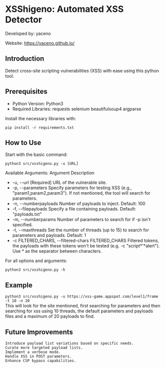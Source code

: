 # XSShigeno: Automated XSS Detector

Developed by: yaceno  

Website: https://yaceno.github.io/

## Introduction

Detect cross-site scripting vulnerabilities (XSS) with ease using this python tool.

## Prerequisites
- Python Version: Python3
- Required Libraries:
        requests
        selenium
        beautifulsoup4
        argparse

Install the necessary libraries with:

`pip install -r requirements.txt`

## How to Use

Start with the basic command:

`python3 src/xsshigeno.py -u [URL]`

Available Arguments:
Argument	Description
- -u, --url	[Required] URL of the vulnerable site.
- -p, --parameters	Specify parameters for testing XSS (e.g., "param1,param2,param3"). If not mentioned, the tool will search for parameters.
- -n, --numberpayloads	Number of payloads to inject. Default: 100
- -f, --filepayloads	Specify a file containing payloads. Default: "payloads.txt"
- -m, --numberparams	Number of parameters to search for if -p isn't specified.
- -t, --maxthreads	Set the number of threads (up to 15) to search for parameters and payloads. Default: 1
- -c FILTERED_CHARS, --filtered-chars FILTERED_CHARS Filtered tokens, the payloads with these tokens won't be tested (e.g. -c "script*'*alert"). Use * as the separator between characters.

For all options and arguments:

`python3 src/xsshigeno.py -h`

## Example 
`python3 src/xsshigeno.py -u https://xss-game.appspot.com/level1/frame -t 10 -n 20`  
This will look for the site mentioned, first searching for parameters and then searching for xss using 10 threads, the default parameters and payloads files and a maximum of 20 payloads to find.

## Future Improvements

    Introduce payload list variations based on specific needs.
    Curate more targeted payload lists.
    Implement a verbose mode.
    Handle XSS in POST parameters.
    Enhance CSP bypass capabilities.
